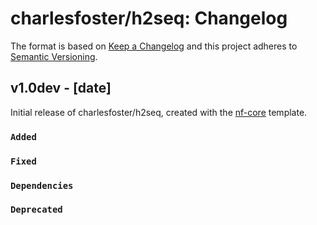 # charlesfoster/h2seq: Changelog

The format is based on [Keep a Changelog](https://keepachangelog.com/en/1.0.0/)
and this project adheres to [Semantic Versioning](https://semver.org/spec/v2.0.0.html).

## v1.0dev - [date]

Initial release of charlesfoster/h2seq, created with the [nf-core](https://nf-co.re/) template.

### `Added`

### `Fixed`

### `Dependencies`

### `Deprecated`
